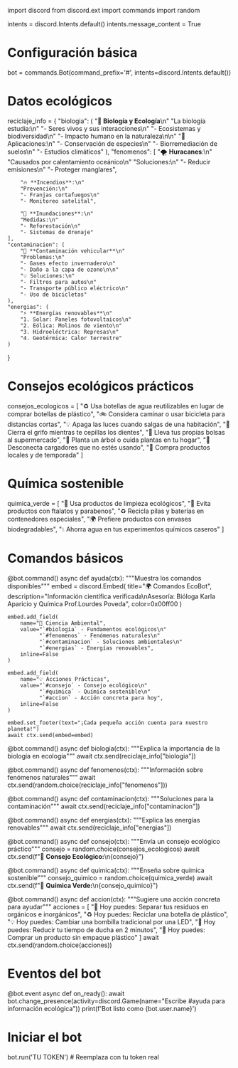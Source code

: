import discord
from discord.ext import commands
import random

intents = discord.Intents.default()
intents.message_content = True

# Configuración básica
bot = commands.Bot(command_prefix='#', intents=discord.Intents.default())

# Datos ecológicos
reciclaje_info = {
    "biologia": (
        "🌿 **Biología y Ecología**\n"
        "La biología estudia:\n"
        "- Seres vivos y sus interacciones\n"
        "- Ecosistemas y biodiversidad\n"
        "- Impacto humano en la naturaleza\n\n"
        "🔬 Aplicaciones:\n"
        "- Conservación de especies\n"
        "- Biorremediación de suelos\n"
        "- Estudios climáticos"
    ),
    "fenomenos": [
        "🌪️ **Huracanes**:\n"
        "Causados por calentamiento oceánico\n"
        "Soluciones:\n"
        "- Reducir emisiones\n"
        "- Proteger manglares",

        "🔥 **Incendios**:\n"
        "Prevención:\n"
        "- Franjas cortafuegos\n"
        "- Monitoreo satelital",

        "🌊 **Inundaciones**:\n"
        "Medidas:\n"
        "- Reforestación\n"
        "- Sistemas de drenaje"
    ],
    "contaminacion": (
        "🚗 **Contaminación vehicular**\n"
        "Problemas:\n"
        "- Gases efecto invernadero\n"
        "- Daño a la capa de ozono\n\n"
        "💡 Soluciones:\n"
        "- Filtros para autos\n"
        "- Transporte público eléctrico\n"
        "- Uso de bicicletas"
    ),
    "energias": (
        "⚡ **Energías renovables**\n"
        "1. Solar: Paneles fotovoltaicos\n"
        "2. Eólica: Molinos de viento\n"
        "3. Hidroeléctrica: Represas\n"
        "4. Geotérmica: Calor terrestre"
    )
}

# Consejos ecológicos prácticos
consejos_ecologicos = [
    "♻️ Usa botellas de agua reutilizables en lugar de comprar botellas de plástico",
    "🚲 Considera caminar o usar bicicleta para distancias cortas",
    "💡 Apaga las luces cuando salgas de una habitación",
    "🚰 Cierra el grifo mientras te cepillas los dientes",
    "🛒 Lleva tus propias bolsas al supermercado",
    "🌱 Planta un árbol o cuida plantas en tu hogar",
    "📱 Desconecta cargadores que no estés usando",
    "🍎 Compra productos locales y de temporada"
]

# Química sostenible
quimica_verde = [
    "🧪 Usa productos de limpieza ecológicos",
    "🚫 Evita productos con ftalatos y parabenos",
    "♻️ Recicla pilas y baterías en contenedores especiales",
    "🌍 Prefiere productos con envases biodegradables",
    "💧 Ahorra agua en tus experimentos químicos caseros"
]

# Comandos básicos
@bot.command()
async def ayuda(ctx):
    """Muestra los comandos disponibles"""
    embed = discord.Embed(
        title="🌍 Comandos EcoBot",
        description="Información científica verificada\nAsesoría: Bióloga Karla Aparicio y Química Prof.Lourdes Poveda",
        color=0x00ff00
    )
    
    embed.add_field(
        name="🔬 Ciencia Ambiental",
        value="`#biologia` - Fundamentos ecológicos\n"
              "`#fenomenos` - Fenómenos naturales\n"
              "`#contaminacion` - Soluciones ambientales\n"
              "`#energias` - Energías renovables",
        inline=False
    )
    
    embed.add_field(
        name="💡 Acciones Prácticas",
        value="`#consejo` - Consejo ecológico\n"
              "`#quimica` - Química sostenible\n"
              "`#accion` - Acción concreta para hoy",
        inline=False
    )
    
    embed.set_footer(text="¡Cada pequeña acción cuenta para nuestro planeta!")
    await ctx.send(embed=embed)

@bot.command()
async def biologia(ctx):
    """Explica la importancia de la biología en ecología"""
    await ctx.send(reciclaje_info["biologia"])

@bot.command()
async def fenomenos(ctx):
    """Información sobre fenómenos naturales"""
    await ctx.send(random.choice(reciclaje_info["fenomenos"]))

@bot.command()
async def contaminacion(ctx):
    """Soluciones para la contaminación"""
    await ctx.send(reciclaje_info["contaminacion"])

@bot.command()
async def energias(ctx):
    """Explica las energías renovables"""
    await ctx.send(reciclaje_info["energias"])

@bot.command()
async def consejo(ctx):
    """Envía un consejo ecológico práctico"""
    consejo = random.choice(consejos_ecologicos)
    await ctx.send(f"💚 **Consejo Ecológico:**\n{consejo}")

@bot.command()
async def quimica(ctx):
    """Enseña sobre química sostenible"""
    consejo_quimico = random.choice(quimica_verde)
    await ctx.send(f"🧪 **Química Verde:**\n{consejo_quimico}")

@bot.command()
async def accion(ctx):
    """Sugiere una acción concreta para ayudar"""
    acciones = [
        "🌿 Hoy puedes: Separar tus residuos en orgánicos e inorgánicos",
        "♻️ Hoy puedes: Reciclar una botella de plástico",
        "💡 Hoy puedes: Cambiar una bombilla tradicional por una LED",
        "🚰 Hoy puedes: Reducir tu tiempo de ducha en 2 minutos",
        "🛒 Hoy puedes: Comprar un producto sin empaque plástico"
    ]
    await ctx.send(random.choice(acciones))

# Eventos del bot
@bot.event
async def on_ready():
    await bot.change_presence(activity=discord.Game(name="Escribe #ayuda para información ecológica"))
    print(f'Bot listo como {bot.user.name}')

# Iniciar el bot
bot.run('TU TOKEN')  # Reemplaza con tu token real
